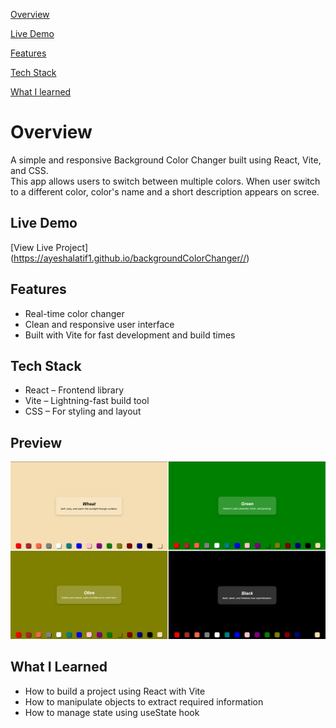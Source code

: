 [Overview](#overview)

 [Live Demo](#live-demo)

 [Features](#features)

 [Tech Stack](#tech-stack)

 [What I learned](#what-i-learned)



#  Overview

A simple and responsive Background Color Changer built using React, Vite, and CSS.  
This app allows users to switch between multiple colors. When user switch to a different color, color's name and a short description appears on scree.


##  Live Demo

 [View Live Project] (https://ayeshalatif1.github.io/backgroundColorChanger//)



##  Features

-  Real-time color changer    
-  Clean and responsive user interface  
-  Built with Vite for fast development and build times  



##  Tech Stack

- React – Frontend library  
- Vite – Lightning-fast build tool  
- CSS – For styling and layout   


##  Preview

![Background Color Changer Screenshot](./screenshot.png)

##  What I Learned

- How to build a project using React with Vite 
- How to manipulate objects to extract required information 
- How to manage state using useState hook 
